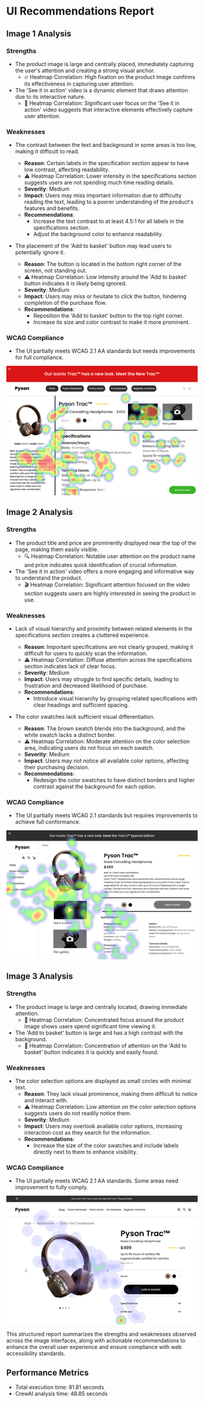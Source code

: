 # UI Recommendations Report

## Image 1 Analysis

### Strengths
- The product image is large and centrally placed, immediately capturing the user's attention and creating a strong visual anchor. 
  - 🔥 Heatmap Correlation: High fixation on the product image confirms its effectiveness in capturing user attention.
- The 'See it in action' video is a dynamic element that draws attention due to its interactive nature.
  - 🎥 Heatmap Correlation: Significant user focus on the 'See it in action' video suggests that interactive elements effectively capture user attention.

### Weaknesses
- The contrast between the text and background in some areas is too low, making it difficult to read.
  - **Reason**: Certain labels in the specification section appear to have low contrast, affecting readability.
  - ⚠️ Heatmap Correlation: Lower intensity in the specifications section suggests users are not spending much time reading details.
  - **Severity**: Medium
  - **Impact**: Users may miss important information due to difficulty reading the text, leading to a poorer understanding of the product's features and benefits.
  - **Recommendations**: 
    - Increase the text contrast to at least 4.5:1 for all labels in the specifications section. 
    - Adjust the background color to enhance readability.

- The placement of the 'Add to basket' button may lead users to potentially ignore it.
  - **Reason**: The button is located in the bottom right corner of the screen, not standing out.
  - ⚠️ Heatmap Correlation: Low intensity around the 'Add to basket' button indicates it is likely being ignored.
  - **Severity**: Medium
  - **Impact**: Users may miss or hesitate to click the button, hindering completion of the purchase flow.
  - **Recommendations**: 
    - Reposition the 'Add to basket' button to the top right corner. 
    - Increase its size and color contrast to make it more prominent.

### WCAG Compliance
- The UI partially meets WCAG 2.1 AA standards but needs improvements for full compliance.

![Image 1](heatmaps/p1-1.png)

## Image 2 Analysis

### Strengths
- The product title and price are prominently displayed near the top of the page, making them easily visible.
  - 🔍 Heatmap Correlation: Notable user attention on the product name and price indicates quick identification of crucial information.
- The 'See it in action' video offers a more engaging and informative way to understand the product.
  - 🎬 Heatmap Correlation: Significant attention focused on the video section suggests users are highly interested in seeing the product in use.

### Weaknesses
- Lack of visual hierarchy and proximity between related elements in the specifications section creates a cluttered experience.
  - **Reason**: Important specifications are not clearly grouped, making it difficult for users to quickly scan the information.
  - ⚠️ Heatmap Correlation: Diffuse attention across the specifications section indicates lack of clear focus.
  - **Severity**: Medium
  - **Impact**: Users may struggle to find specific details, leading to frustration and decreased likelihood of purchase.
  - **Recommendations**: 
    - Introduce visual hierarchy by grouping related specifications with clear headings and sufficient spacing. 

- The color swatches lack sufficient visual differentiation.
  - **Reason**: The brown swatch blends into the background, and the white swatch lacks a distinct border.
  - ⚠️ Heatmap Correlation: Moderate attention on the color selection area, indicating users do not focus on each swatch.
  - **Severity**: Medium
  - **Impact**: Users may not notice all available color options, affecting their purchasing decision.
  - **Recommendations**: 
    - Redesign the color swatches to have distinct borders and higher contrast against the background for each option.

### WCAG Compliance
- The UI partially meets WCAG 2.1 standards but requires improvements to achieve full conformance.

![Image 2](heatmaps/p1-2.png)

## Image 3 Analysis

### Strengths
- The product image is large and centrally located, drawing immediate attention.
  - 👀 Heatmap Correlation: Concentrated focus around the product image shows users spend significant time viewing it.
- The 'Add to basket' button is large and has a high contrast with the background.
  - 🛒 Heatmap Correlation: Concentration of attention on the 'Add to basket' button indicates it is quickly and easily found.

### Weaknesses
- The color selection options are displayed as small circles with minimal text.
  - **Reason**: They lack visual prominence, making them difficult to notice and interact with.
  - ⚠️ Heatmap Correlation: Low attention on the color selection options suggests users do not readily notice them.
  - **Severity**: Medium
  - **Impact**: Users may overlook available color options, increasing interaction cost as they search for the information.
  - **Recommendations**: 
    - Increase the size of the color swatches and include labels directly next to them to enhance visibility.

### WCAG Compliance
- The UI partially meets WCAG 2.1 AA standards. Some areas need improvement to fully comply.

![Image 3](heatmaps/p1-3.png)

This structured report summarizes the strengths and weaknesses observed across the image interfaces, along with actionable recommendations to enhance the overall user experience and ensure compliance with web accessibility standards.

## Performance Metrics
- Total execution time: 81.81 seconds
- CrewAI analysis time: 48.85 seconds

